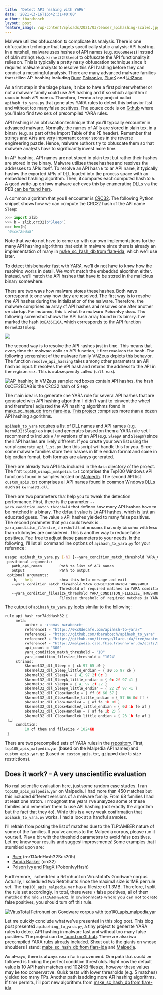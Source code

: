 ```yaml
---
title: 'Detect API hashing with YARA'
date: '2021-03-16T16:42:31+00:00'
author: tbarabosch
layout: post
feature_image: /wp-content/uploads/2021/03/teaser_apihashing-scaled.jpg
---
```


Malware utilizes obfuscation to complicate its analysis. There is one obfuscation technique that targets specifically static analysis: API hashing. In a nutshell, malware uses hashes of API names (e.g. `0x0688eae1`) instead of plain strings (e.g. `kernel32!Sleep`) to obfuscate the API functionality it relies on. This is typically a pretty nasty obfuscation technique since it requires malware analysts to resolve this API hashing before they can conduct a meaningful analysis. There are many advanced malware families that utilize API hashing including [Buer](https://www.proofpoint.com/us/threat-insight/post/buer-new-loader-emerges-underground-marketplace), [PoisonIvy](https://www.fireeye.com/blog/threat-research/2012/11/precalculated-string-hashes-reverse-engineering-shellcode.html), [PlugX](https://blogs.jpcert.or.jp/en/2017/02/plugx-poison-iv-919a.html) and [UrlZone](https://twitter.com/VK_Intel/status/981326743486185472?s=20).

<!--more-->

As a first step in the triage phase, it nice to have a first pointer whether or not a malware family could use API hashing and if so which algorithm it uses to hash API names. Therefore, I wrote a tiny project called `apihash_to_yara.py` that generates YARA rules to detect this behavior fast and without too many false positives. The source code is on [Github](https://github.com/tbarabosch/apihash_to_yara) where you’ll also find two sets of precompiled YARA rules.

API hashing is an obfuscation technique that you’ll typically encounter in advanced malware. Normally, the names of APIs are stored in plain text in a binary (e.g. as part of the Import Table of the PE header). Remember that strings and APIs are very important corner stones in the reverse engineering puzzle. Hence, malware authors try to obfuscate them so that malware analysts have to significantly invest more time.

In API hashing, API names are not stored in plain text but rather their hashes are stored in the binary. Malware utilizes these hashes and resolves the addresses to APIs itself. To resolve an API hash `h` to an API name, it typically hashes the exported APIs of DLL loaded into the process space with an embedded hashing algorithm. Then, it compares each computed hash to `h`. A good write-up on how malware achieves this by enumerating DLLs via the PEB [can be found here](https://modexp.wordpress.com/2017/01/15/shellcode-resolving-api-addresses/).

A common algorithm that you’ll encounter is [CRC32](https://en.wikipedia.org/wiki/Cyclic_redundancy_check). The following Python snippet shows how we can compute the CRC32 hash of the API name `Sleep`:

```python
>>> import zlib
>>> h = zlib.crc32(b'Sleep')
>>> hex(h)
 '0xcef2eda8'         
```

Note that we do not have to come up with our own implementations for the many API hashing algorithms that exist in malware since there is already an implementation of many in [make\_sc\_hash\_db from flare-ida](https://github.com/fireeye/flare-ida/blob/master/shellcode_hashes/make_sc_hash_db.py), which we’ll use later.

To detect this behavior fast with YARA, we’ll do not have to know how the resolving works in detail. We won’t match the embedded algorithm either. Instead, we’ll match the API hashes that have to be stored in the malicious binary somewhere.

There are two ways how malware stores these hashes. Both ways correspond to one way how they are resolved. The first way is to resolve the API hashes during the initialization of the malware. Therefore, the malware comprises an array of API hashes and resolves one after another on startup. For instance, this is what the malware PoisonIvy does. The following screenshot shows the API hash array found in its binary. I’ve marked the hash `0xBA36C10A`, which corresponds to the API function `Kernel32!Sleep`.

![](https://0xc0decafe.com/wp-content/uploads/2021/03/apihashing_poison_ivy_table.png)

The second way is to resolve the API hashes just in time. This means that every time the malware calls an API function, it first resolves the hash. The following screenshot of the malware family VMZeus depicts this behavior. The function `resolve_api_hashing` takes among other parameters an API hash as input. It resolves the API hash and returns the address to the API in the register `eax`. This is subsequently called (`call eax`).

![API hashing in VMZeus sample: red boxes contain API hashes, the hash 0xCEF2EDA8 is the CRC32 hash of Sleep](https://0xc0decafe.com/wp-content/uploads/2021/03/apihashing_vmzeus_crc32.png)

The main idea is to generate one YARA rule for several API hashes that are generated with API hashing algorithm. I didn’t want to reinvent the wheel and therefore I adjusted the API hashing algorithms found in [make\_sc\_hash\_db from flare-ida](https://github.com/fireeye/flare-ida/blob/master/shellcode_hashes/make_sc_hash_db.py). [This project ](https://www.fireeye.com/blog/threat-research/2012/11/precalculated-string-hashes-reverse-engineering-shellcode.html)comprises more than a dozen API hashing algorithms.

`apihash_to_yara` requires a list of DLL names and API names (e.g. `kernel32!Sleep`) as input and generates based on them a YARA rule set. I recommend to include `A` / `W` versions of an API (e.g. `SleepA` and `SleepW`) since their API hashes are likely different. If you create your own list using the script `generate_api_list.py` then this script will handle this for you. Since some malware families store their hashes in little endian format and some in big endian format, both formats are always generated.

There are already two API lists included in the `data` directory of the project. The first `top100_winapi_malpedia.txt` comprises the Top100 Windows API functions found in samples hosted on [Malpedia](https://malpedia.caad.fkie.fraunhofer.de/). The second API list `custom_apis.txt` comprises all API names found in common Windows DLLs such as `kernel32.dll`.

There are two parameters that help you to tweak the detection performance. First, there is the parameter `--yara_condition_match_threshold` that defines how many API hashes have to be matched in a binary. The default value is `10` API hashes, which is just an educated guess. The value `5` API hashes yielded to many false positives. The second parameter that you could tweak is `--yara_condition_filesize_threshold` that ensures that only binaries with less than `n` kilobytes are considered. This is another way to reduce false positives. Feel free to adjust these parameters to your needs. In the following, I’ll list all command line options of `apihash_to_yara.py` for your reference:

```bash
usage: apihash_to_yara.py [-h] [--yara_condition_match_threshold YARA_CONDITION_MATCH_THRESHOLD] [--yara_condition_filesize_threshold YARA_CONDITION_FILESIZE_THRESHOLD] path_api_names output
 positional arguments:
   path_api_names        Path to list of API names
   output                Path to output
 optional arguments:
   -h, --help            show this help message and exit
   --yara_condition_match_threshold YARA_CONDITION_MATCH_THRESHOLD
                         Threshold of required matches in YARA condition
   --yara_condition_filesize_threshold YARA_CONDITION_FILESIZE_THRESHOLD
                         Filesize threshold of required matches in YARA condition
```

The output of `apihash_to_yara.py` looks similar to the following:

```c
rule api_hash_ror7AddHash32 {
     meta:
         author = "Thomas Barabosch"
         reference1 = "https://0xc0decafe.com/apihash-to-yara/"
         reference2 = "https://github.com/tbarabosch/apihash_to_yara"
         reference3 = "https://github.com/fireeye/flare-ida/tree/master/shellcode_hashes"
         reference4 = "https://malpedia.caad.fkie.fraunhofer.de/stats/api_usage"
         api_count = "300"
         yara_condition_match_threshold = "10"
         yara_condition_filesize_threshold = "1024"
     strings:
         $kernel32_dll_Sleep = { cb 97 65 a0 }
         $kernel32_dll_Sleep_little_endian = { a0 65 97 cb }
         $kernel32_dll_SleepA = { 41 97 2f 0c }
         $kernel32_dll_SleepA_little_endian = { 0c 2f 97 41 }
         $kernel32_dll_SleepW = { 41 97 2f 22 }
         $kernel32_dll_SleepW_little_endian = { 22 2f 97 41 }
         $kernel32_dll_CloseHandle = { ff 0d 66 57 }
         $kernel32_dll_CloseHandle_little_endian = { 57 66 0d ff }
         $kernel32_dll_CloseHandleA = { af fe 1b 0d }
         $kernel32_dll_CloseHandleA_little_endian = { 0d 1b fe af }
         $kernel32_dll_CloseHandleW = { af fe 1b 23 }
         $kernel32_dll_CloseHandleW_little_endian = { 23 1b fe af }
 […]
     condition:
         10 of them and filesize < 1024KB
 }
```

There are two precompiled sets of YARA rules in the [repository](https://github.com/tbarabosch/apihash_to_yara). First, `top100_apis_malpedia.yar` (based on the Malpedia API names) and `custom_apis.yar.gz` (based on `custom_apis.txt`, gzipped due to size restrictions).

## Does it work? – A very unscientific evaluation

No real scientific evaluation here, just some random case studies. I ran `top100_apis_malpedia.yar` on Malpedia. I had more than 450 matches but this included different versions of a malware family. From 68 families I had at least one match. Throughout the years I’ve analyzed some of these families and remember them to use API hashing (not exactly the algorithm but the fact that they do). While this is a very weak confirmation that `apihash_to_yara.py` works, I had a look at a handful samples.

I’ll refrain from posting the list of matches due to the TLP:AMBER nature of some of the families. If you’ve access to the Malpedia corpus, please run it yourself. Play a bit with the threshold parameters to avoid false positives. Let me know your results and suggest improvements! Some examples that I stumbled upon are:

- [Buer](https://www.proofpoint.com/us/threat-insight/post/buer-new-loader-emerges-underground-marketplace) (ror13AddHash32Sub20h)
- [Panda Banker](https://www.botconf.eu/wp-content/uploads/2018/12/2018-Dennis-Schwarz-everything_panda_banker.pdf) (crc32)
- [Poison Ivy and PlugX](https://blogs.jpcert.or.jp/en/2017/02/plugx-poison-iv-919a.html) (PoisonIvyHash)

Furthermore, I scheduled a Retrohunt on VirusTotal’s Goodware corpus. Actually, I scheduled two Retrohunts since the maximal size is 1MB per rule set. The `top100_apis_malpedia.yar` has a filesize of 1.3MB. Therefore, I split the rule set accordingly. In total, there were `7` false positives, all of them matched the rule `sll1AddHash32`. In environments where you can not tolerate false positives, you should turn off this rule.

![VirusTotal Retrohunt on Goodware corpus with top100_apis_malpedia.yar](https://0xc0decafe.com/wp-content/uploads/2021/03/vt_retrohunt_api_hashing-1024x115.png)

Let me quickly conclude what we’ve presented in this blog post. This blog post presented `apihashing_to_yara.py`, a tiny project to generate YARA rules to detect API hashing in malware fast and without too many false positives. The project can be[ found on Github](https://github.com/tbarabosch/apihash_to_yara). There are also two precompiled YARA rules already included. Shout out to the giants on whose shoulders I stand: [make\_sc\_hash\_db from flare-ida](https://github.com/fireeye/flare-ida/blob/master/shellcode_hashes/make_sc_hash_db.py) and [Malpedia](https://malpedia.caad.fkie.fraunhofer.de/).

As always, there is always room for improvement. One path that could be followed is finding the perfect condition thresholds. Right now the default value is 10 API hash matches and 1024KB filesize, however these values may be too conservative. Quick tests with lower thresholds (e.g. 5 matches) yielded too many FPs. Another path is adding more API hashing algorithms. If time permits, I’ll port new algorithms from [make\_sc\_hash\_db from flare-ida](https://github.com/fireeye/flare-ida/blob/master/shellcode_hashes/make_sc_hash_db.py).
